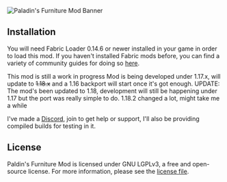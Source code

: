 ![Paladin's Furniture Mod Banner](https://github.com/UnlikePaladin/paladin-furniture-mod/blob/main/docs/banner.png?raw=true)


## Installation

You will need Fabric Loader 0.14.6 or newer installed in your game in order to load this mod. If you haven't installed Fabric mods before, you can find a variety of community guides for doing so [here](https://fabricmc.net/wiki/install).

This mod is still a work in progress 
Mod is being developed under 1.17.x, will update to ~~1.18.x~~ and a 1.16 backport will start once it's got enough. 
UPDATE: The mod's been updated to 1.18, development will still be happening under 1.17 but the port was really simple to do. 1.18.2 changed a lot, might take me a while


I've made a [Discord](https://discord.gg/zbMDUPB), join to get help or support, I'll also be providing compiled builds for testing in it.

## License

Paldin's Furniture Mod is licensed under GNU LGPLv3, a free and open-source license. For more information, please see the [license file](LICENSE).
